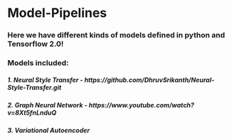 <h1>Model-Pipelines </h1>

<h3> Here we have different kinds of models defined in python and Tensorflow 2.0!<h3>

<h3>Models included:</h3>
<h5>1. Neural Style Transfer -
https://github.com/DhruvSrikanth/Neural-Style-Transfer.git </h5>
<h5>2. Graph Neural Network -
https://www.youtube.com/watch?v=8Xt5fnLnduQ </h5>
<h5>3. Variational Autoencoder </h5>


